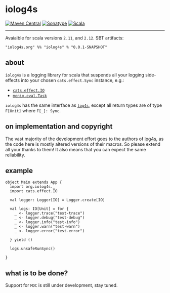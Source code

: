 # iolog4s
[![Maven Central](https://img.shields.io/maven-central/v/org.iolog42/org.iolog42_2.12.svg)](https://maven-badges.herokuapp.com/maven-central/org.iolog42/org.iolog42_2.12) [![Sonatype](https://img.shields.io/nexus/r/https/oss.sonatype.org/org.iolog42/org.iolog42_2.12.svg)](https://oss.sonatype.org/#nexus-search;quick~iolog42_2.12)  [![Scala](https://img.shields.io/badge/scala-2.12.5-brightgreen.svg)](https://github.com/scala/scala/releases/tag/v2.12.5)

-------------------------

Avaialble for scala versions `2.11`, and `2.12`. SBT artifacts:

```
"iolog4s.org" %% "iolog4s" % "0.0.1-SNAPSHOT"
```

## about

`iolog4s` is a logging library for scala that suspends all your logging side-effects into your chosen `cats.effect.Sync` instance, e.g.:
 * [`cats.effect.IO`](https://github.com/typelevel/cats-effect)
 * [`monix.eval.Task`](https://github.com/monix/monix)

`iolog4s` has the same interface as [`log4s`](https://github.com/Log4s/log4s), except all return types are of type `F[Unit]` where `F[_]: Sync`.


## on implementation and copyright

The vast majority of the development effort goes to the authors of [log4s](https://github.com/Log4s/log4s), as the code here is mostly altered versions of their macros. So please extend all your thanks to them! It also means that you can expect the same reliability.

## example

```
object Main extends App {
  import org.iolog4s._
  import cats.effect.IO

  val logger: Logger[IO] = Logger.create[IO]

  val logs: IO[Unit] = for {
    _ <- logger.trace("test-trace")
    _ <- logger.debug("test-debug")
    _ <- logger.info("test-info")
    _ <- logger.warn("test-warn")
    _ <- logger.error("test-error")

  } yield ()

  logs.unsafeRunSync()

}
```

## what is to be done?

Support for `MDC` is still under development, stay tuned.